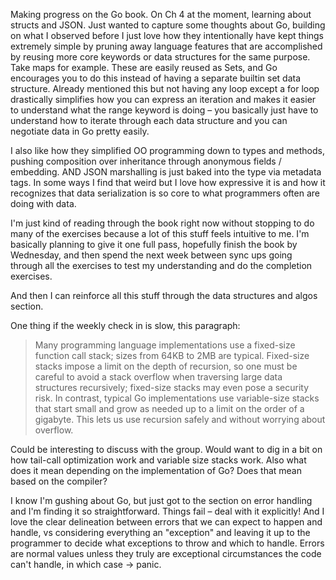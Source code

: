 Making progress on the Go book. On Ch 4 at the moment, learning about structs and JSON. Just wanted to capture some thoughts about Go, building on what I observed before I just love how they intentionally have kept things extremely simple by pruning away language features that are accomplished by reusing more core keywords or data structures for the same purpose. Take maps for example. These are easily reused as Sets, and Go encourages you to do this instead of having a separate builtin set data structure. Already mentioned this but not having any loop except a for loop drastically simplifies how you can express an iteration and makes it easier to understand what the range keyword is doing – you basically just have to understand how to iterate through each data structure and you can negotiate data in Go pretty easily. 

I also like how they simplified OO programming down to types and methods, pushing composition over inheritance through anonymous fields / embedding. AND JSON marshalling is just baked into the type via metadata tags. In some ways I find that weird but I love how expressive it is and how it recognizes that data serialization is so core to what programmers often are doing with data. 

I'm just kind of reading through the book right now without stopping to do many of the exercises because a lot of this stuff feels intuitive to me. I'm basically planning to give it one full pass, hopefully finish the book by Wednesday, and then spend the next week between sync ups going through all the exercises to test my understanding and do the completion exercises. 

And then I can reinforce all this stuff through the data structures and algos section. 

One thing if the weekly check in is slow, this paragraph: 

> Many programming language implementations use a fixed-size function call stack; sizes from 64KB to 2MB are typical. Fixed-size stacks impose a limit on the depth of recursion, so one must be careful to avoid a stack overflow when traversing large data structures recursively; fixed-size stacks may even pose a security risk. In contrast, typical Go implementations use variable-size stacks that start small and grow as needed up to a limit on the order of a gigabyte. This lets us use recursion safely and without worrying about overflow.

Could be interesting to discuss with the group. Would want to dig in a bit on how tail-call optimization work and variable size stacks work. Also what does it mean depending on the implementation of Go? Does that mean based on the compiler? 

I know I'm gushing about Go, but just got to the section on error handling and I'm finding it so straightforward. Things fail – deal with it explicitly! And I love the clear delineation between errors that we can expect to happen and handle, vs considering everything an "exception" and leaving it up to the programmer to decide what exceptions to throw and which to handle. Errors are normal values unless they truly are exceptional circumstances the code can't handle, in which case -> panic. 
